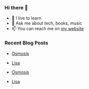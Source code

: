 ### Hi there 👋

- 🌱 I live to learn
- 💬 Ask me about tech, books, music
- 📫 You can reach me on [my website](https://mrcis.me/contact)



### Recent Blog Posts

* [Osmosis](https://mrcis.me/Osmosis)
* [Lisa](https://mrcis.me/Lisa)

* [Osmosis](https://mrcis.me/Osmosis)
* [Lisa](https://mrcis.me/Lisa)
